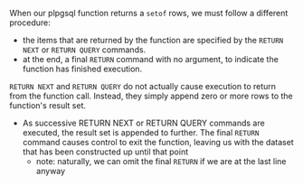 
When our plpgsql function returns a `setof` rows, we must follow a different procedure:
- the items that are returned by the function are specified by the `RETURN NEXT` or `RETURN QUERY` commands.
- at the end, a final `RETURN` command with no argument, to indicate the function has finished execution.

`RETURN NEXT` and `RETURN QUERY` do not actually cause execution to return from the function call. Instead, they simply append zero or more rows to the function's result set.
- As successive RETURN NEXT or RETURN QUERY commands are executed, the result set is appended to further. The final `RETURN` command causes control to exit the function, leaving us with the dataset that has been constructed up until that point
	- note: naturally, we can omit the final `RETURN` if we are at the last line anyway
